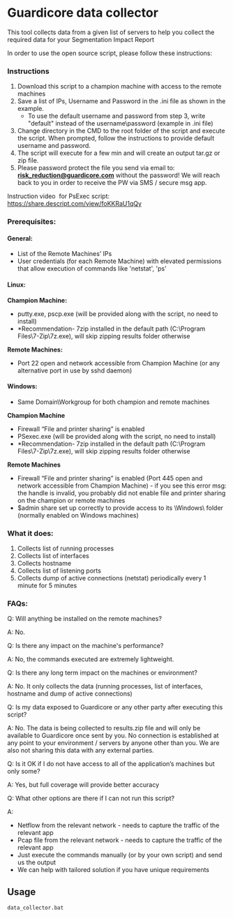 # Guardicore data collector
 
This tool collects data from a given list of servers to help you collect the required data for your Segmentation Impact Report
 
In order to use the open source script, please follow these instructions: 

### Instructions

1. Download this script to a champion machine with access to the remote machines
2. Save a list of IPs, Username and Password in the .ini file as shown in the example.
    * To use the default username and password from step 3, write "default" instead of the username\password (example in .ini file)
3. Change directory in the CMD to the root folder of the script and execute the script. When prompted, follow the instructions to provide default username and password. 
4. The script will execute for a few min and will create an output tar.gz or zip file.
5. Please password protect the file you send via email to: **risk_reduction@guardicore.com** without the password! We will reach back to you in order to receive the PW via SMS / secure msg app.

Instruction video  for PsExec script: https://share.descript.com/view/foKKRaU1qQy 

### Prerequisites:

#### General:
- List of the Remote Machines’ IPs
- User credentials (for each Remote Machine) with elevated permissions that allow execution of commands like 'netstat', 'ps'
#### Linux:
**Champion Machine:**
- putty.exe, pscp.exe (will be provided along with the script, no need to install)
- *Recommendation- 7zip installed in the default path (C:\Program Files\7-Zip\7z.exe), will skip zipping results folder otherwise

**Remote Machines:**
- Port 22 open and network accessible from Champion Machine (or any alternative port in use by sshd daemon)


#### Windows:
- Same Domain\Workgroup for both champion and remote machines

**Champion Machine**
- Firewall “File and printer sharing” is enabled
- PSexec.exe (will be provided along with the script, no need to install)
- *Recommendation- 7zip installed in the default path (C:\Program Files\7-Zip\7z.exe), will skip zipping results folder otherwise

**Remote Machines**
- Firewall “File and printer sharing” is enabled (Port 445 open and network accessible from Champion Machine) - if you see this error msg: the handle is invalid, you probably  did not enable file and printer sharing on the champion or remote machines
- $admin share set up correctly to provide access to its \Windows\ folder (normally enabled on Windows machines)



### What it does:

1. Collects list of running processes
2. Collects list of interfaces
3. Collects hostname
4. Collects list of listening ports
5. Collects dump of active connections (netstat) periodically every 1 minute for 5 minutes




### FAQs:

Q:  Will anything be installed on the remote machines? 
 
A: No.
 

Q: Is there any impact on the machine's performance? 

A: No, the commands executed are extremely lightweight.


Q: Is there any long term impact on the machines or environment? 

A: No. It only collects the data (running processes, list of interfaces, hostname and dump of active connections)

Q: Is my data exposed to Guardicore or any other party after executing this script? 

A: No. The data is being collected to results.zip file and will only be available to Guardicore once sent by you. No connection is established at any point to your environment / servers by anyone other than you.  We are also not sharing this data with any external parties. 

Q: Is it OK if I do not have access to all of the application’s machines but only some? 

A: Yes, but full coverage will provide better accuracy

Q: What other options are there if I can not run this script? 

A:   

- Netflow from the relevant network - needs to capture the traffic of the relevant app
- Pcap file from the relevant network - needs to capture the traffic of the relevant app
- Just execute the commands manually (or by your own script) and send us the output 
- We can help with tailored solution if you have unique requirements 


## Usage

```bash
data_collector.bat
```
